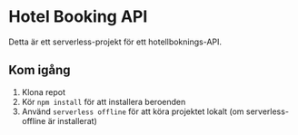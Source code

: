 # Hotel Booking API

Detta är ett serverless-projekt för ett hotellboknings-API.

## Kom igång

1. Klona repot
2. Kör `npm install` för att installera beroenden
3. Använd `serverless offline` för att köra projektet lokalt (om serverless-offline är installerat)

